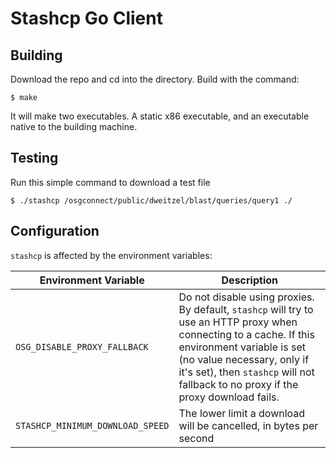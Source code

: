 Stashcp Go Client
=================


Building
--------

Download the repo and cd into the directory.  Build with the command:

    $ make

It will make two executables.  A static x86 executable, and an executable native to the building machine.

Testing
-------

Run this simple command to download a test file

    $ ./stashcp /osgconnect/public/dweitzel/blast/queries/query1 ./


Configuration
-------------
`stashcp` is affected by the environment variables:

| Environment Variable      | Description |
| ----------- | ----------- |
| `OSG_DISABLE_PROXY_FALLBACK`      | Do not disable using proxies. By default, `stashcp` will try to use an HTTP proxy when connecting to a cache. If this environment variable is set (no value necessary, only if it's set), then `stashcp` will not fallback to no proxy if the proxy download fails.         |
| `STASHCP_MINIMUM_DOWNLOAD_SPEED`  | The lower limit a download will be cancelled, in bytes per second |


